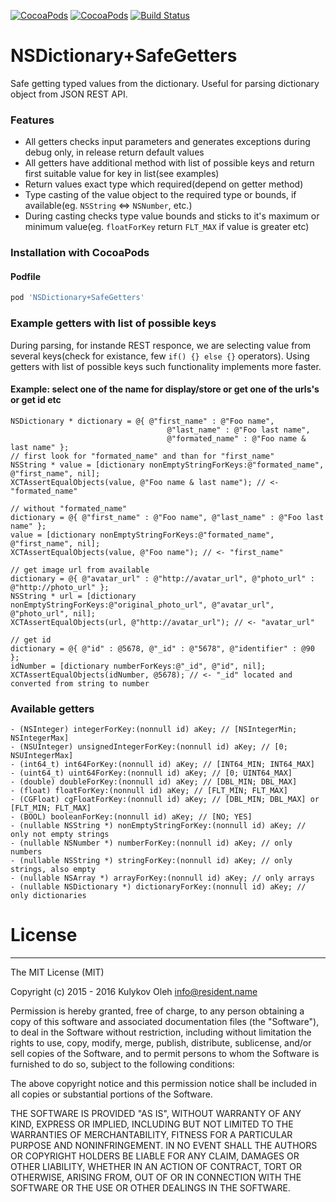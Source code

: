 [![CocoaPods](https://img.shields.io/cocoapods/p/NSDictionary+SafeGetters.svg?style=flat)](https://cocoapods.org/pods/NSDictionary+SafeGetters)
[![CocoaPods](https://img.shields.io/cocoapods/v/NSDictionary+SafeGetters.svg?style=flat)](https://cocoapods.org/pods/NSDictionary+SafeGetters)
[![Build Status](https://travis-ci.org/OlehKulykov/NSDictionary-SafeGetters.svg?branch=master)](https://travis-ci.org/OlehKulykov/NSDictionary-SafeGetters)


# NSDictionary+SafeGetters
Safe getting typed values from the dictionary. Useful for parsing dictionary object from JSON REST API.


### Features
- All getters checks input parameters and generates exceptions during debug only, in release return default values
- All getters have additional method with list of possible keys and return first suitable value for key in list(see examples)
- Return values exact type which required(depend on getter method)
- Type casting of the value object to the required type or bounds, if available(eg. ```NSString``` <=> ```NSNumber```, etc.)
- During casting checks type value bounds and sticks to it's maximum or minimum value(eg. ```floatForKey``` return ```FLT_MAX``` if value is greater etc)


### Installation with CocoaPods
#### Podfile
```ruby
pod 'NSDictionary+SafeGetters'
```

### Example getters with list of possible keys
During parsing, for instande REST responce, we are selecting value from several keys(check for existance, few ```if() {} else {}``` operators). Using getters with list of possible keys such functionality implements more faster.
#### Example: select one of the name for display/store or get one of the urls's or get id etc
```obj-c
NSDictionary * dictionary = @{ @"first_name" : @"Foo name",
								   @"last_name" : @"Foo last name",
								   @"formated_name" : @"Foo name & last name" };
// first look for "formated_name" and than for "first_name"
NSString * value = [dictionary nonEmptyStringForKeys:@"formated_name", @"first_name", nil];
XCTAssertEqualObjects(value, @"Foo name & last name"); // <- "formated_name"

// without "formated_name"
dictionary = @{ @"first_name" : @"Foo name", @"last_name" : @"Foo last name" };
value = [dictionary nonEmptyStringForKeys:@"formated_name", @"first_name", nil];
XCTAssertEqualObjects(value, @"Foo name"); // <- "first_name"

// get image url from available
dictionary = @{ @"avatar_url" : @"http://avatar_url", @"photo_url" : @"http://photo_url" };
NSString * url = [dictionary nonEmptyStringForKeys:@"original_photo_url", @"avatar_url", @"photo_url", nil];
XCTAssertEqualObjects(url, @"http://avatar_url"); // <- "avatar_url"

// get id
dictionary = @{ @"id" : @5678, @"_id" : @"5678", @"identifier" : @90 };
idNumber = [dictionary numberForKeys:@"_id", @"id", nil];
XCTAssertEqualObjects(idNumber, @5678); // <- "_id" located and converted from string to number
```


### Available getters
```obj-c
- (NSInteger) integerForKey:(nonnull id) aKey; // [NSIntegerMin; NSIntegerMax]
- (NSUInteger) unsignedIntegerForKey:(nonnull id) aKey; // [0; NSUIntegerMax]
- (int64_t) int64ForKey:(nonnull id) aKey; // [INT64_MIN; INT64_MAX]
- (uint64_t) uint64ForKey:(nonnull id) aKey; // [0; UINT64_MAX]
- (double) doubleForKey:(nonnull id) aKey; // [DBL_MIN; DBL_MAX]
- (float) floatForKey:(nonnull id) aKey; // [FLT_MIN; FLT_MAX]
- (CGFloat) cgFloatForKey:(nonnull id) aKey; // [DBL_MIN; DBL_MAX] or [FLT_MIN; FLT_MAX]
- (BOOL) booleanForKey:(nonnull id) aKey; // [NO; YES]
- (nullable NSString *) nonEmptyStringForKey:(nonnull id) aKey; // only not empty strings
- (nullable NSNumber *) numberForKey:(nonnull id) aKey; // only numbers
- (nullable NSString *) stringForKey:(nonnull id) aKey; // only strings, also empty
- (nullable NSArray *) arrayForKey:(nonnull id) aKey; // only arrays
- (nullable NSDictionary *) dictionaryForKey:(nonnull id) aKey; // only dictionaries
```


# License
---------

The MIT License (MIT)

Copyright (c) 2015 - 2016 Kulykov Oleh <info@resident.name>

Permission is hereby granted, free of charge, to any person obtaining a copy
of this software and associated documentation files (the "Software"), to deal
in the Software without restriction, including without limitation the rights
to use, copy, modify, merge, publish, distribute, sublicense, and/or sell
copies of the Software, and to permit persons to whom the Software is
furnished to do so, subject to the following conditions:

The above copyright notice and this permission notice shall be included in
all copies or substantial portions of the Software.

THE SOFTWARE IS PROVIDED "AS IS", WITHOUT WARRANTY OF ANY KIND, EXPRESS OR
IMPLIED, INCLUDING BUT NOT LIMITED TO THE WARRANTIES OF MERCHANTABILITY,
FITNESS FOR A PARTICULAR PURPOSE AND NONINFRINGEMENT. IN NO EVENT SHALL THE
AUTHORS OR COPYRIGHT HOLDERS BE LIABLE FOR ANY CLAIM, DAMAGES OR OTHER
LIABILITY, WHETHER IN AN ACTION OF CONTRACT, TORT OR OTHERWISE, ARISING FROM,
OUT OF OR IN CONNECTION WITH THE SOFTWARE OR THE USE OR OTHER DEALINGS IN
THE SOFTWARE.
